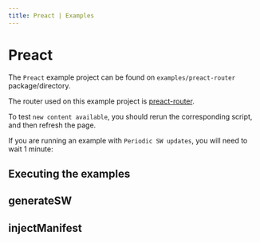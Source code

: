 ```yaml
---
title: Preact | Examples
---
```


# Preact

The `Preact` example project can be found on `examples/preact-router` package/directory.

The router used on this example project is [preact-router](https://github.com/preactjs/preact-router).

To test `new content available`, you should rerun the corresponding script, and then refresh the page.

If you are running an example with `Periodic SW updates`, you will need to wait 1 minute:
<HeuristicWorkboxWindow />

## Executing the examples

<RunExamples />

## generateSW

<ExamplesGenerateSW />

## injectManifest

<ExamplesInjectManifest />
